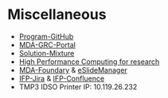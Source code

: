 # Miscellaneous
- [Program-GitHub](https://github.com/idso-fa1-pathology)
- [MDA-GRC-Portal](https://grc.mdanderson.edu/apps/ArcherApp/Home.aspx)
- [Solution-Mixture](https://github.com/idso-fa1-pathology/solution-mixture)
- [High Performance Computing for research](https://hpcweb.mdanderson.edu/)
- [MDA-Foundary](https://foundry.mdanderson.edu/) & [eSlideManager](eSlideManager.md)
- [IFP-Jira](https://jira.mdanderson.edu/) & [IFP-Confluence](https://wiki.mdanderson.edu/display/ID/IDSO-FA1-Pathology)
- TMP3 IDSO Printer IP: 10.119.26.232
